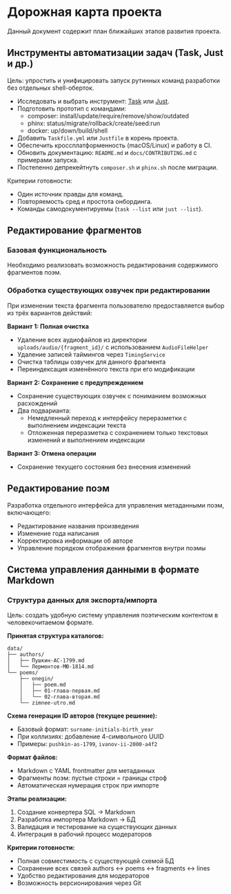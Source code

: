 # Дорожная карта проекта

Данный документ содержит план ближайших этапов развития проекта.

## Инструменты автоматизации задач (Task, Just и др.)

Цель: упростить и унифицировать запуск рутинных команд разработки без отдельных shell-оберток.

- Исследовать и выбрать инструмент: [Task](https://taskfile.dev) или [Just](https://github.com/casey/just).
- Подготовить прототип с командами:
  - composer: install/update/require/remove/show/outdated
  - phinx: status/migrate/rollback/create/seed:run
  - docker: up/down/build/shell
- Добавить `Taskfile.yml` или `Justfile` в корень проекта.
- Обеспечить кроссплатформенность (macOS/Linux) и работу в CI.
- Обновить документацию: `README.md` и `docs/CONTRIBUTING.md` с примерами запуска.
- Постепенно депрекейтнуть `composer.sh` и `phinx.sh` после миграции.

Критерии готовности:
- Один источник правды для команд.
- Повторяемость сред и простота онбординга.
- Команды самодокументируемы (`task --list` или `just --list`).

## Редактирование фрагментов

### Базовая функциональность
Необходимо реализовать возможность редактирования содержимого фрагментов поэм.

### Обработка существующих озвучек при редактировании

При изменении текста фрагмента пользователю предоставляется выбор из трёх вариантов действий:

**Вариант 1: Полная очистка**
- Удаление всех аудиофайлов из директории `uploads/audio/{fragment_id}/` с использованием `AudioFileHelper`
- Удаление записей таймингов через `TimingService`
- Очистка таблицы озвучек для данного фрагмента
- Переиндексация изменённого текста при его модификации

**Вариант 2: Сохранение с предупреждением**
- Сохранение существующих озвучек с пониманием возможных расхождений
- Два подварианта:
  - Немедленный переход к интерфейсу переразметки с выполнением индексации текста
  - Отложенная переразметка с сохранением только текстовых изменений и выполнением индексации

**Вариант 3: Отмена операции**
- Сохранение текущего состояния без внесения изменений

## Редактирование поэм

Разработка отдельного интерфейса для управления метаданными поэм, включающего:
- Редактирование названия произведения
- Изменение года написания
- Корректировка информации об авторе
- Управление порядком отображения фрагментов внутри поэмы

## Система управления данными в формате Markdown

### Структура данных для экспорта/импорта

Цель: создать удобную систему управления поэтическим контентом в человекочитаемом формате.

**Принятая структура каталогов:**
```
data/
├── authors/
│   ├── Пушкин-АС-1799.md
│   └── Лермонтов-МЮ-1814.md
└── poems/
    ├── onegin/
    │   ├── poem.md
    │   ├── 01-глава-первая.md
    │   └── 02-глава-вторая.md
    └── zimnee-utro.md
```

**Схема генерации ID авторов (текущее решение):**
- Базовый формат: `surname-initials-birth_year`
- При коллизиях: добавление 4-символьного UUID
- Примеры: `pushkin-as-1799`, `ivanov-ii-2000-a4f2`

**Формат файлов:**
- Markdown с YAML frontmatter для метаданных
- Фрагменты поэм: пустые строки = границы строф
- Автоматическая нумерация строк при импорте

**Этапы реализации:**
1. Создание конвертера SQL → Markdown
2. Разработка импортера Markdown → БД  
3. Валидация и тестирование на существующих данных
4. Интеграция в рабочий процесс модераторов

**Критерии готовности:**
- Полная совместимость с существующей схемой БД
- Сохранение всех связей authors ↔ poems ↔ fragments ↔ lines
- Удобство редактирования для модераторов
- Возможность версионирования через Git
